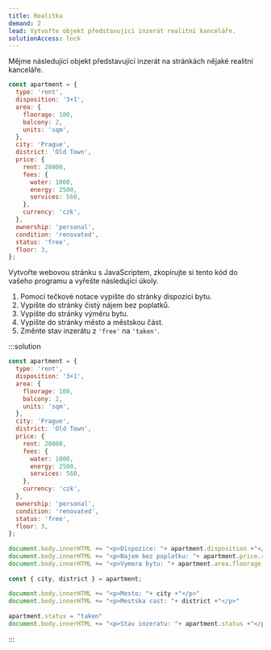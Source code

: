 ```yaml
---
title: Realitka
demand: 2
lead: Vytvořte objekt představující inzerát realitní kanceláře.
solutionAccess: lock
---
```


Mějme následující objekt představující inzerát na stránkách nějaké realitní kanceláře.

```js
const apartment = {
  type: 'rent',
  disposition: '3+1',
  area: {
    floorage: 100,
    balcony: 2,
    units: 'sqm',
  },
  city: 'Prague',
  district: 'Old Town',
  price: {
    rent: 28000,
    fees: {
      water: 1000,
      energy: 2500,
      services: 560,
    },
    currency: 'czk',
  },
  ownership: 'personal',
  condition: 'renovated',
  status: 'free',
  floor: 3,
};
```

Vytvořte webovou stránku s JavaScriptem, zkopírujte si tento kód do vašeho programu a vyřešte následující úkoly.

1. Pomocí tečkové notace vypište do stránky dispozici bytu.
1. Vypište do stránky čistý nájem bez poplatků.
1. Vypište do stránky výměru bytu.
1. Vypište do stránky město a městskou část.
1. Změnte stav inzerátu z `'free'` na `'taken'`.

:::solution

```js
const apartment = {
  type: 'rent',
  disposition: '3+1',
  area: {
    floorage: 100,
    balcony: 2,
    units: 'sqm',
  },
  city: 'Prague',
  district: 'Old Town',
  price: {
    rent: 28000,
    fees: {
      water: 1000,
      energy: 2500,
      services: 560,
    },
    currency: 'czk',
  },
  ownership: 'personal',
  condition: 'renovated',
  status: 'free',
  floor: 3,
};
​
document.body.innerHTML += "<p>Dispozice: "+ apartment.disposition +"</p>"
document.body.innerHTML += "<p>Najem bez poplatku: "+ apartment.price.rent +"</p>"
document.body.innerHTML += "<p>Vymera bytu: "+ apartment.area.floorage + apartment.area.units +"</p>"
​
const { city, district } = apartment;
​
document.body.innerHTML += "<p>Mesto: "+ city +"</p>"
document.body.innerHTML += "<p>Mestska cast: "+ district +"</p>"
​
apartment.status = "taken"
document.body.innerHTML += "<p>Stav inzeratu: "+ apartment.status +"</p>"
```

:::
